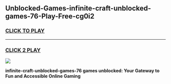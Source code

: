 
## Unblocked-Games-infinite-craft-unblocked-games-76-Play-Free-cg0i2
<h3>
<a href="https://premium76.site?title=infinite-craft-unblocked-games-76&ref=12A">CLICK TO PLAY</a></h3>
<hr>

<h3>
<a href="https://premium76.site?title=infinite-craft-unblocked-games-76&ref=12A">CLICK 2 PLAY</a>
  
</h3>

<a href="https://premium76.site?title=infinite-craft-unblocked-games-76&ref=12A"><img src="https://clearcache.store/games.png"></a>


**infinite-craft-unblocked-games-76 games unblocked: Your Gateway to Fun and Accessible Online Gaming**
